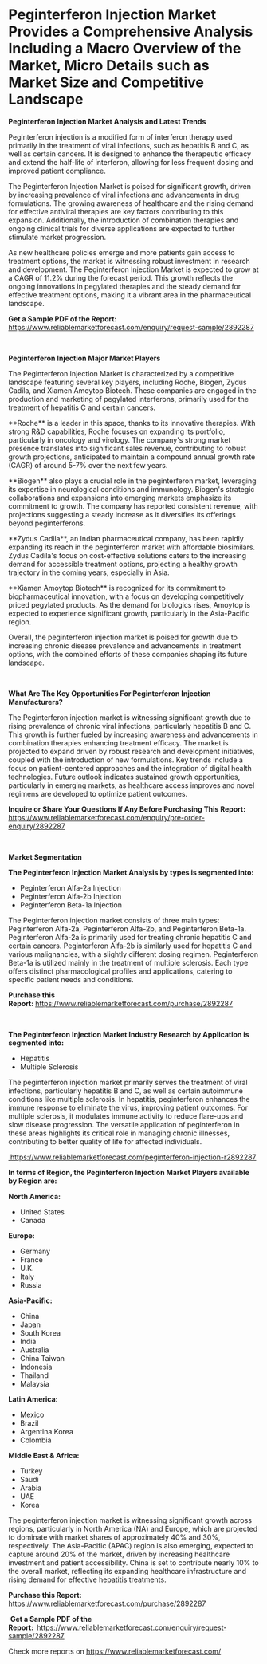 <p><h1>Peginterferon Injection Market Provides a Comprehensive Analysis Including a Macro Overview of the Market, Micro Details such as Market Size and Competitive Landscape</h1></p><p><strong>Peginterferon Injection Market Analysis and Latest Trends</strong></p>
<p><p>Peginterferon injection is a modified form of interferon therapy used primarily in the treatment of viral infections, such as hepatitis B and C, as well as certain cancers. It is designed to enhance the therapeutic efficacy and extend the half-life of interferon, allowing for less frequent dosing and improved patient compliance. </p><p>The Peginterferon Injection Market is poised for significant growth, driven by increasing prevalence of viral infections and advancements in drug formulations. The growing awareness of healthcare and the rising demand for effective antiviral therapies are key factors contributing to this expansion. Additionally, the introduction of combination therapies and ongoing clinical trials for diverse applications are expected to further stimulate market progression. </p><p>As new healthcare policies emerge and more patients gain access to treatment options, the market is witnessing robust investment in research and development. The Peginterferon Injection Market is expected to grow at a CAGR of 11.2% during the forecast period. This growth reflects the ongoing innovations in pegylated therapies and the steady demand for effective treatment options, making it a vibrant area in the pharmaceutical landscape.</p></p>
<p><strong>Get a Sample PDF of the Report:&nbsp;</strong> <a href="https://www.reliablemarketforecast.com/enquiry/request-sample/2892287?utm_campaign=2301&utm_medium=2&utm_source=Github&utm_content=ia&utm_term=15032025&utm_id=peginterferon-injection">https://www.reliablemarketforecast.com/enquiry/request-sample/2892287</a></p>
<p>&nbsp;</p>
<p><strong>Peginterferon Injection Major Market Players</strong></p>
<p><p>The Peginterferon Injection Market is characterized by a competitive landscape featuring several key players, including Roche, Biogen, Zydus Cadila, and Xiamen Amoytop Biotech. These companies are engaged in the production and marketing of pegylated interferons, primarily used for the treatment of hepatitis C and certain cancers.</p><p>**Roche** is a leader in this space, thanks to its innovative therapies. With strong R&D capabilities, Roche focuses on expanding its portfolio, particularly in oncology and virology. The company's strong market presence translates into significant sales revenue, contributing to robust growth projections, anticipated to maintain a compound annual growth rate (CAGR) of around 5-7% over the next few years.</p><p>**Biogen** also plays a crucial role in the peginterferon market, leveraging its expertise in neurological conditions and immunology. Biogen's strategic collaborations and expansions into emerging markets emphasize its commitment to growth. The company has reported consistent revenue, with projections suggesting a steady increase as it diversifies its offerings beyond peginterferons.</p><p>**Zydus Cadila**, an Indian pharmaceutical company, has been rapidly expanding its reach in the peginterferon market with affordable biosimilars. Zydus Cadila's focus on cost-effective solutions caters to the increasing demand for accessible treatment options, projecting a healthy growth trajectory in the coming years, especially in Asia.</p><p>**Xiamen Amoytop Biotech** is recognized for its commitment to biopharmaceutical innovation, with a focus on developing competitively priced pegylated products. As the demand for biologics rises, Amoytop is expected to experience significant growth, particularly in the Asia-Pacific region.</p><p>Overall, the peginterferon injection market is poised for growth due to increasing chronic disease prevalence and advancements in treatment options, with the combined efforts of these companies shaping its future landscape.</p></p>
<p>&nbsp;</p>
<p><strong>What Are The Key Opportunities For Peginterferon Injection Manufacturers?</strong></p>
<p><p>The Peginterferon injection market is witnessing significant growth due to rising prevalence of chronic viral infections, particularly hepatitis B and C. This growth is further fueled by increasing awareness and advancements in combination therapies enhancing treatment efficacy. The market is projected to expand driven by robust research and development initiatives, coupled with the introduction of new formulations. Key trends include a focus on patient-centered approaches and the integration of digital health technologies. Future outlook indicates sustained growth opportunities, particularly in emerging markets, as healthcare access improves and novel regimens are developed to optimize patient outcomes.</p></p>
<p><strong>Inquire or Share Your Questions If Any Before Purchasing This Report:</strong> <a href="https://www.reliablemarketforecast.com/enquiry/pre-order-enquiry/2892287?utm_campaign=2301&utm_medium=2&utm_source=Github&utm_content=ia&utm_term=15032025&utm_id=peginterferon-injection">https://www.reliablemarketforecast.com/enquiry/pre-order-enquiry/2892287</a></p>
<p>&nbsp;</p>
<p><strong>Market Segmentation</strong></p>
<p><strong>The Peginterferon Injection Market Analysis by types is segmented into:</strong></p>
<p><ul><li>Peginterferon Alfa-2a Injection</li><li>Peginterferon Alfa-2b Injection</li><li>Peginterferon Beta-1a Injection</li></ul></p>
<p><p>The Peginterferon injection market consists of three main types: Peginterferon Alfa-2a, Peginterferon Alfa-2b, and Peginterferon Beta-1a. Peginterferon Alfa-2a is primarily used for treating chronic hepatitis C and certain cancers. Peginterferon Alfa-2b is similarly used for hepatitis C and various malignancies, with a slightly different dosing regimen. Peginterferon Beta-1a is utilized mainly in the treatment of multiple sclerosis. Each type offers distinct pharmacological profiles and applications, catering to specific patient needs and conditions.</p></p>
<p><strong>Purchase this Report:&nbsp;</strong><a href="https://www.reliablemarketforecast.com/purchase/2892287?utm_campaign=2301&utm_medium=2&utm_source=Github&utm_content=ia&utm_term=15032025&utm_id=peginterferon-injection">https://www.reliablemarketforecast.com/purchase/2892287</a></p>
<p>&nbsp;</p>
<p><strong>The Peginterferon Injection Market Industry Research by Application is segmented into:</strong></p>
<p><ul><li>Hepatitis</li><li>Multiple Sclerosis</li></ul></p>
<p><p>The peginterferon injection market primarily serves the treatment of viral infections, particularly hepatitis B and C, as well as certain autoimmune conditions like multiple sclerosis. In hepatitis, peginterferon enhances the immune response to eliminate the virus, improving patient outcomes. For multiple sclerosis, it modulates immune activity to reduce flare-ups and slow disease progression. The versatile application of peginterferon in these areas highlights its critical role in managing chronic illnesses, contributing to better quality of life for affected individuals.</p></p>
<p><a href="https://www.reliablemarketforecast.com/peginterferon-injection-r2892287?utm_campaign=2301&utm_medium=2&utm_source=Github&utm_content=ia&utm_term=15032025&utm_id=peginterferon-injection">&nbsp;https://www.reliablemarketforecast.com/peginterferon-injection-r2892287</a></p>
<p><strong>In terms of Region, the Peginterferon Injection Market Players available by Region are:</strong></p>
<p>
    <p> <strong> North America: </strong>
        <ul>
            <li>United States</li>
            <li>Canada</li>
        </ul>
        </p> 
    <p> <strong> Europe: </strong>
        <ul>
            <li>Germany</li>
            <li>France</li>
            <li>U.K.</li>
            <li>Italy</li>
            <li>Russia</li>
        </ul>
        </p> 
    <p> <strong> Asia-Pacific: </strong>
        <ul>
            <li>China</li>
            <li>Japan</li>
            <li>South Korea</li>
            <li>India</li>
            <li>Australia</li>
            <li>China Taiwan</li>
            <li>Indonesia</li>
            <li>Thailand</li>
            <li>Malaysia</li>
        </ul>
        </p> 
    <p> <strong> Latin America: </strong>
        <ul>
            <li>Mexico</li>
            <li>Brazil</li>
            <li>Argentina Korea</li>
            <li>Colombia</li>
        </ul>
        </p> 
    <p> <strong> Middle East & Africa: </strong>
        <ul>
            <li>Turkey</li>
            <li>Saudi</li>
            <li>Arabia</li>
            <li>UAE</li>
            <li>Korea</li>
        </ul>
    </p>
    </p>
<p><p>The peginterferon injection market is witnessing significant growth across regions, particularly in North America (NA) and Europe, which are projected to dominate with market shares of approximately 40% and 30%, respectively. The Asia-Pacific (APAC) region is also emerging, expected to capture around 20% of the market, driven by increasing healthcare investment and patient accessibility. China is set to contribute nearly 10% to the overall market, reflecting its expanding healthcare infrastructure and rising demand for effective hepatitis treatments.</p></p>
<p><strong>Purchase this Report: </strong><a href="https://www.reliablemarketforecast.com/purchase/2892287?utm_campaign=2301&utm_medium=2&utm_source=Github&utm_content=ia&utm_term=15032025&utm_id=peginterferon-injection">https://www.reliablemarketforecast.com/purchase/2892287</a></p>
<p>&nbsp;<strong>Get a Sample PDF of the Report:&nbsp;&nbsp;</strong><a href="https://www.reliablemarketforecast.com/enquiry/request-sample/2892287?utm_campaign=2301&utm_medium=2&utm_source=Github&utm_content=ia&utm_term=15032025&utm_id=peginterferon-injection">https://www.reliablemarketforecast.com/enquiry/request-sample/2892287</a></p>
<p><strong></strong></p>
<p>Check more reports on <a href="https://www.reliablemarketforecast.com/?utm_campaign=2301&utm_medium=2&utm_source=Github&utm_content=ia&utm_term=15032025&utm_id=peginterferon-injection">https://www.reliablemarketforecast.com/</a></p>